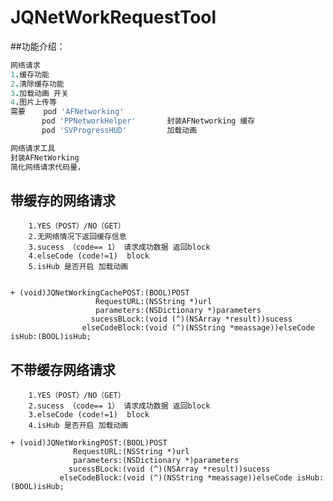 # JQNetWorkRequestTool

##功能介绍：
```ruby
网络请求
1.缓存功能
2.清除缓存功能
3.加载动画 开关
4.图片上传等
需要    pod 'AFNetworking'
       pod 'PPNetworkHelper'       封装AFNetworking 缓存
       pod 'SVProgressHUD'         加载动画
```

```ruby
网络请求工具
封装AFNetWorking
简化网络请求代码量，
```

 ##     带缓存的网络请求
        1.YES（POST）/NO（GET）
        2.无网络情况下返回缓存信息
        3.sucess （code== 1） 请求成功数据 返回block
        4.elseCode (code!=1)  block
        5.isHub 是否开启 加载动画

     
``` objc

+ (void)JQNetWorkingCachePOST:(BOOL)POST
                   RequestURL:(NSString *)url
                   parameters:(NSDictionary *)parameters
                  sucessBLock:(void (^)(NSArray *result))sucess
                elseCodeBlock:(void (^)(NSString *meassage))elseCode isHub:(BOOL)isHub;
```

       



##      不带缓存网络请求
        1.YES（POST）/NO（GET）
        2.sucess （code== 1） 请求成功数据 返回block
        3.elseCode (code!=1)  block
        4.isHub 是否开启 加载动画


``` objc    
+ (void)JQNetWorkingPOST:(BOOL)POST
              RequestURL:(NSString *)url
              parameters:(NSDictionary *)parameters
             sucessBLock:(void (^)(NSArray *result))sucess
           elseCodeBlock:(void (^)(NSString *meassage))elseCode isHub:(BOOL)isHub;
           
  ```

